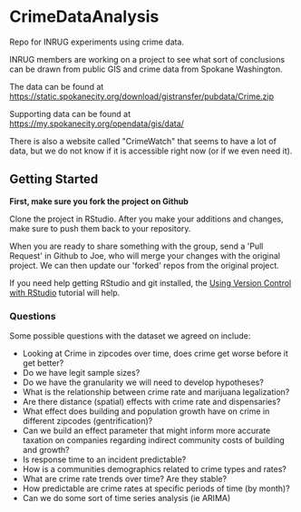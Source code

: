 # CrimeDataAnalysis
Repo for INRUG experiments using crime data.

INRUG members are working on a project to see what sort of conclusions can be drawn from public GIS and crime data from Spokane Washington.

The data can be found at https://static.spokanecity.org/download/gistransfer/pubdata/Crime.zip 

Supporting data can be found at https://my.spokanecity.org/opendata/gis/data/

There is also a website called "CrimeWatch" that seems to have  a lot of data, but we do not know if it is accessible right now (or if we even need it).

## Getting Started

__First, make sure you fork the project on Github__

Clone the project in RStudio. After you make your additions and changes, make sure to push them back to your repository. 

When you are ready to share something with the group, send a 'Pull Request' in Github to Joe, who will merge your changes with the original project. We can then update our 'forked' repos from the original project. 

If you need help getting RStudio and git installed, the  [Using Version Control with RStudio](https://support.rstudio.com/hc/en-us/articles/200532077-Version-Control-with-Git-and-SVN) tutorial will help.



### Questions

Some possible questions with the dataset we agreed on include:

- Looking at Crime in zipcodes over time, does crime get worse before it get better?
- Do we have legit sample sizes?
- Do we have the granularity we will need to develop hypotheses?
- What is the relationship between crime rate and marijuana legalization?
- Are there distance (spatial) effects with crime rate and dispensaries?
- What effect does building and population growth have on crime in different zipcodes (gentrification)?
- Can we build an effect parameter that might inform more accurate taxation on companies regarding indirect community costs of building and growth?
- Is response time to an incident predictable?
- How is a communities demographics related to crime types and rates?
- What are crime rate trends over time? Are they stable?
- How predictable are crime rates at specific periods of time (by month)?
- Can we do some sort of time series analysis (ie ARIMA)

